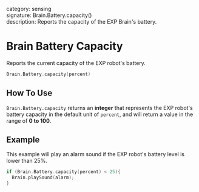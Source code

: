 category: sensing  
signature: Brain.Battery.capacity()  
description: Reports the capacity of the EXP Brain's battery.

# Brain Battery Capacity

Reports the current capacity of the EXP robot's battery.

```cpp
Brain.Battery.capacity(percent)
```

## How To Use

`Brain.Battery.capacity` returns an **integer** that represents the EXP robot's battery capacity in the default unit of `percent`, and will return a value in the range of **0 to 100**.

## Example

This example will play an alarm sound if the EXP robot's battery level is lower than 25%.

```cpp
if (Brain.Battery.capacity(percent) < 25){
  Brain.playSound(alarm);
}
```


<advanced>
</advanced>